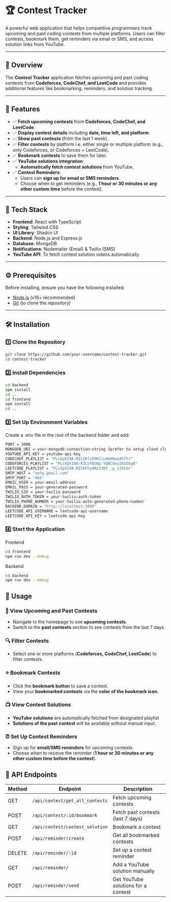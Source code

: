# 🏆 Contest Tracker

A powerful web application that helps competitive programmers track upcoming and past coding contests from multiple platforms. Users can filter contests, bookmark them, get reminders via email or SMS, and access solution links from YouTube.

---

## 📌 Overview

The **Contest Tracker** application fetches upcoming and past coding contests from **Codeforces, CodeChef, and LeetCode** and provides additional features like bookmarking, reminders, and solution tracking.

---

## 🚀 Features

- ✅ **Fetch upcoming contests** from **Codeforces, CodeChef, and LeetCode**.
- ✅ **Display contest details** including **date, time left, and platform**.
- ✅ **Show past contests** (from the last 1 week).
- ✅ **Filter contests** by platform i.e. either single or multiple platform (e.g., only Codeforces, or Codeforces + LeetCode).
- ✅ **Bookmark contests** to save them for later.
- ✅ **YouTube solutions integration**:
  - **Automatically fetch contest solutions** from YouTube.
- ✅ **Contest Reminders**:
  - Users can **sign up for email or SMS reminders**.
  - Choose when to get reminders (e.g., **1 hour or 30 minutes or any other custom time** before the contest).

---

## 📂 Tech Stack

- **Frontend**: React with TypeScript
- **Styling**: Tailwind CSS
- **UI Library**: Shadcn UI
- **Backend**: Node.js and Express.js
- **Database**: MongoDB
- **Notifications**: Nodemailer (Email) & Twilio (SMS)
- **YouTube API**: To fetch contest solution videos automatically

---

## ⚙️ Prerequisites

Before installing, ensure you have the following installed:

- [Node.js](https://nodejs.org/en/) (v16+ recommended)
- [Git](https://git-scm.com/) (to clone the repository)

---

## 🛠️ Installation

### 1️⃣ Clone the Repository

```sh
git clone https://github.com/your-username/contest-tracker.git
cd contest-tracker
```

### 2️⃣ Install Dependencies

```sh 
cd backend
npm install
cd .. 
cd frontend 
npm install 
cd .. 
```

### 3️⃣ Set Up Environment Variables

Create a .env file in the root of the backend folder and add:
```sh
PORT = 3000
MONGODB_URI = your-mongodb-connection-string (prefer to setup cloud cluster and not local)
YOUTUBE_API_KEY = youtube-api-key 
CODECHEF_PLAYLIST = "PLcXpkI9A-RZIZ6lsE0KCcLWeKNoG45fYr"
CODEFORCES_PLAYLIST = "PLcXpkI9A-RZLUfBSNp-YQBCOezZKbDSgB"
LEETCODE_PLAYLIST = "PLcXpkI9A-RZI6FhydNz3JBt_-p_i25Cbr"
SMTP_HOST = "smtp.gmail.com"
SMTP_PORT = "465"
EMAIL_USER = your-email-address
EMAIL_PASS = your-generated-password
TWILIO_SID = your-twilio-password
TWILIO_AUTH_TOKEN = your-twilio-auth-token
TWILIO_PHONE_NUMBER = your-twilio-auto-generated-phone-number
BACKEND_DOMAIN = "http://localhost:3000"
LEETCODE_API_USERNAME = leetcode-api-username
LEETCODE_API_KEY = leetcode-api-key
```

### 4️⃣ Start the Application
Frontend
```sh 
cd frontend 
npm run dev --debug 
```

Backend
```sh 
cd backend 
npm run dev --debug
```

## 🎯 Usage

### 📅 View Upcoming and Past Contests
- Navigate to the homepage to see **upcoming contests**.
- Switch to the **past contests** section to see contests from the last 7 days.

### 🔍 Filter Contests
- Select one or more platforms (**Codeforces, CodeChef, LeetCode**) to filter contests.

### ⭐ Bookmark Contests
- Click the **bookmark button** to save a contest.
- View your **bookmarked contests** via the **color of the bookmark icon**.

### 📺 View Contest Solutions
- **YouTube solutions** are automatically fetched from designated playlist 
- **Solutions of the past contest** will be available without manual input.

### ⏰ Set Up Contest Reminders
- Sign up for **email/SMS reminders** for upcoming contests.
- Choose when to receive the reminder (**1 hour or 30 minutes or any other custom time before the contest**).

## 📌 API Endpoints

| Method | Endpoint                       | Description                           |
|--------|--------------------------------|---------------------------------------|
| GET    | `/api/contest/get_all_contests`| Fetch upcoming contests               |
| POST   | `/api/contest/:id/bookmark`    | Fetch past contests (last 7 days)     |
| GET    | `/api/contest/contest_solution`| Bookmark a contest                    |
| POST   | `/api/reminder/create`         | Get all bookmarked contests           |
| DELETE | `/api/reminder/:id`            | Set up a contest reminder             |
| GET    | `/api/reminder/`               | Add a YouTube solution manually       |
| POST   | `/api/reminder/send`           | Get YouTube solutions for a contest   |




